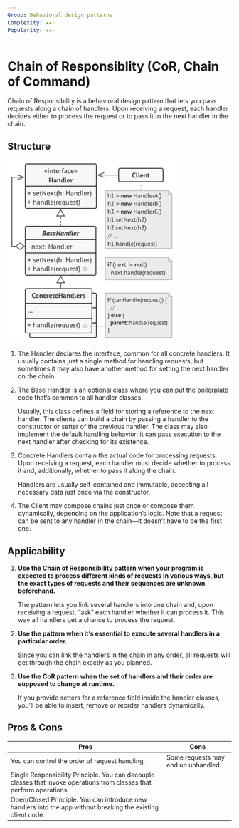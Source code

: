 ```yaml
---
Group: Behavioral design patterns
Complexity: ★★☆
Popularity: ★★☆
---
```

# Chain of Responsiblity (CoR, Chain of Command)

Chain of Responsibility is a behavioral design pattern that lets you pass requests along a chain of handlers. Upon receiving a request, each handler decides either to process the request or to pass it to the next handler in the chain.

## Structure

![Chain of Responsibility](../../media/chain_of_responsibility.png)

1. The Handler declares the interface, common for all concrete handlers. It usually contains just a single method for handling requests, but sometimes it may also have another method for setting the next handler on the chain.
2. The Base Handler is an optional class where you can put the boilerplate code that’s common to all handler classes.

    Usually, this class defines a field for storing a reference to the next handler. The clients can build a chain by passing a handler to the constructor or setter of the previous handler. The class may also implement the default handling behavior: it can pass execution to the next handler after checking for its existence.

3. Concrete Handlers contain the actual code for processing requests. Upon receiving a request, each handler must decide whether to process it and, additionally, whether to pass it along the chain.

    Handlers are usually self-contained and immutable, accepting all necessary data just once via the constructor.

4. The Client may compose chains just once or compose them dynamically, depending on the application’s logic. Note that a request can be sent to any handler in the chain—it doesn’t have to be the first one.

## Applicability

1. **Use the Chain of Responsibility pattern when your program is expected to process different kinds of requests in various ways, but the exact types of requests and their sequences are unknown beforehand.**

    The pattern lets you link several handlers into one chain and, upon receiving a request, “ask” each handler whether it can process it. This way all handlers get a chance to process the request.

2. **Use the pattern when it’s essential to execute several handlers in a particular order.**

    Since you can link the handlers in the chain in any order, all requests will get through the chain exactly as you planned.

3. **Use the CoR pattern when the set of handlers and their order are supposed to change at runtime.**

    If you provide setters for a reference field inside the handler classes, you’ll be able to insert, remove or reorder handlers dynamically.

## Pros & Cons

| Pros                                                                                                                   | Cons                                |
| ---------------------------------------------------------------------------------------------------------------------- | ----------------------------------- |
| You can control the order of request handling.                                                                         | Some requests may end up unhandled. |
| Single Responsibility Principle. You can decouple classes that invoke operations from classes that perform operations. |                                     |
| Open/Closed Principle. You can introduce new handlers into the app without breaking the existing client code.          |                                     |
